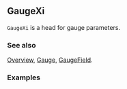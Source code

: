 ## GaugeXi

`GaugeXi` is a head for gauge parameters.

### See also

[Overview](Extra/FeynCalc.md), [Gauge](Gauge.md), [GaugeField](GaugeField.md).

### Examples